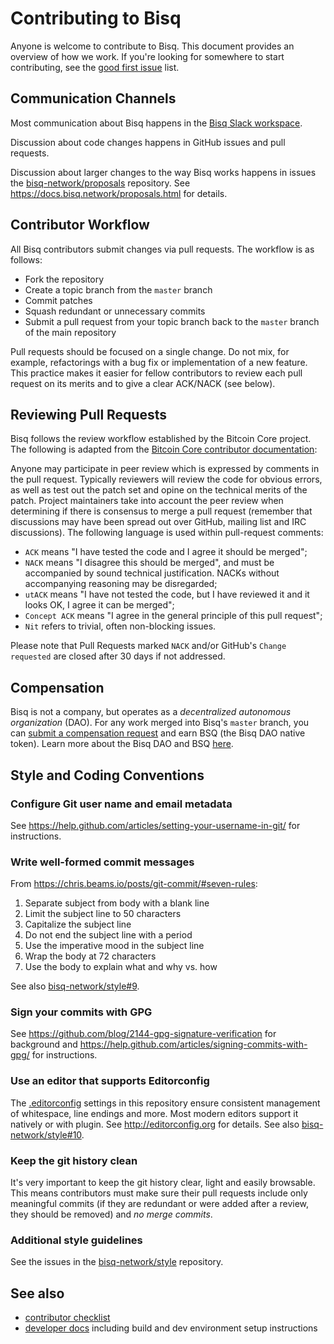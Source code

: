# Contributing to Bisq

Anyone is welcome to contribute to Bisq. This document provides an overview of how we work. If you're looking for somewhere to start contributing, see the [good first issue](https://github.com/bisq-network/bisq/issues?q=is%3Aopen+is%3Aissue+label%3A"good+first+issue") list.


## Communication Channels

Most communication about Bisq happens in the [Bisq Slack workspace](https://bisq.network/slack-invite).

Discussion about code changes happens in GitHub issues and pull requests.

Discussion about larger changes to the way Bisq works happens in issues the [bisq-network/proposals](https://github.com/bisq-network/proposals/issues) repository. See https://docs.bisq.network/proposals.html for details.


## Contributor Workflow

All Bisq contributors submit changes via pull requests. The workflow is as follows:

 - Fork the repository
 - Create a topic branch from the `master` branch
 - Commit patches
 - Squash redundant or unnecessary commits
 - Submit a pull request from your topic branch back to the `master` branch of the main repository

Pull requests should be focused on a single change. Do not mix, for example, refactorings with a bug fix or implementation of a new feature. This practice makes it easier for fellow contributors to review each pull request on its merits and to give a clear ACK/NACK (see below).


## Reviewing Pull Requests

Bisq follows the review workflow established by the Bitcoin Core project. The following is adapted from the [Bitcoin Core contributor documentation](https://github.com/bitcoin/bitcoin/blob/master/CONTRIBUTING.md#peer-review):

Anyone may participate in peer review which is expressed by comments in the pull request. Typically reviewers will review the code for obvious errors, as well as test out the patch set and opine on the technical merits of the patch. Project maintainers take into account the peer review when determining if there is consensus to merge a pull request (remember that discussions may have been spread out over GitHub, mailing list and IRC discussions). The following language is used within pull-request comments:

 - `ACK` means "I have tested the code and I agree it should be merged";
 - `NACK` means "I disagree this should be merged", and must be accompanied by sound technical justification. NACKs without accompanying reasoning may be disregarded;
 - `utACK` means "I have not tested the code, but I have reviewed it and it looks OK, I agree it can be merged";
 - `Concept ACK` means "I agree in the general principle of this pull request";
 - `Nit` refers to trivial, often non-blocking issues.

Please note that Pull Requests marked `NACK` and/or GitHub's `Change requested` are closed after 30 days if not addressed.


## Compensation

Bisq is not a company, but operates as a _decentralized autonomous organization_ (DAO). For any work merged into Bisq's `master` branch, you can [submit a compensation request](https://docs.bisq.network/dao/phase-zero.html#how-to-request-compensation) and earn BSQ (the Bisq DAO native token). Learn more about the Bisq DAO and BSQ [here](https://docs.bisq.network/dao/phase-zero.html).


## Style and Coding Conventions

### Configure Git user name and email metadata

See https://help.github.com/articles/setting-your-username-in-git/ for instructions.

### Write well-formed commit messages

From https://chris.beams.io/posts/git-commit/#seven-rules:

 1. Separate subject from body with a blank line
 2. Limit the subject line to 50 characters
 3. Capitalize the subject line
 4. Do not end the subject line with a period
 5. Use the imperative mood in the subject line
 6. Wrap the body at 72 characters
 7. Use the body to explain what and why vs. how

See also [bisq-network/style#9](https://github.com/bisq-network/style/issues/9).

### Sign your commits with GPG

See https://github.com/blog/2144-gpg-signature-verification for background and
https://help.github.com/articles/signing-commits-with-gpg/ for instructions.

### Use an editor that supports Editorconfig

The [.editorconfig](.editorconfig) settings in this repository ensure consistent management of whitespace, line endings and more. Most modern editors support it natively or with plugin. See http://editorconfig.org for details. See also [bisq-network/style#10](https://github.com/bisq-network/style/issues/10).

### Keep the git history clean

It's very important to keep the git history clear, light and easily browsable. This means contributors must make sure their pull requests include only meaningful commits (if they are redundant or were added after a review, they should be removed) and _no merge commits_.

### Additional style guidelines

See the issues in the [bisq-network/style](https://github.com/bisq-network/style/issues) repository.


## See also

 - [contributor checklist](https://docs.bisq.network/contributor-checklist.html)
 - [developer docs](docs#readme) including build and dev environment setup instructions

